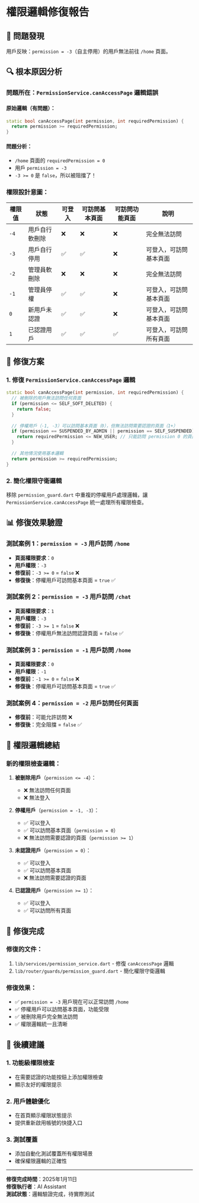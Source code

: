 # 權限邏輯修復報告

## 🚨 **問題發現**

用戶反映：`permission = -3`（自主停用）的用戶無法前往 `/home` 頁面。

## 🔍 **根本原因分析**

### **問題所在：`PermissionService.canAccessPage` 邏輯錯誤**

#### **原始邏輯（有問題）**：
```dart
static bool canAccessPage(int permission, int requiredPermission) {
  return permission >= requiredPermission;
}
```

#### **問題分析**：
- `/home` 頁面的 `requiredPermission = 0`
- 用戶 `permission = -3`
- `-3 >= 0` 是 `false`，所以被阻擋了！

### **權限設計意圖**：

| 權限值 | 狀態 | 可登入 | 可訪問基本頁面 | 可訪問功能頁面 | 說明 |
|--------|------|--------|----------------|----------------|------|
| `-4` | 用戶自行軟刪除 | ❌ | ❌ | ❌ | 完全無法訪問 |
| `-3` | 用戶自行停用 | ✅ | ✅ | ❌ | 可登入，可訪問基本頁面 |
| `-2` | 管理員軟刪除 | ❌ | ❌ | ❌ | 完全無法訪問 |
| `-1` | 管理員停權 | ✅ | ✅ | ❌ | 可登入，可訪問基本頁面 |
| `0` | 新用戶未認證 | ✅ | ✅ | ❌ | 可登入，可訪問基本頁面 |
| `1` | 已認證用戶 | ✅ | ✅ | ✅ | 可登入，可訪問所有頁面 |

## 🔧 **修復方案**

### **1. 修復 `PermissionService.canAccessPage` 邏輯**

```dart
static bool canAccessPage(int permission, int requiredPermission) {
  // 被刪除的用戶無法訪問任何頁面
  if (permission <= SELF_SOFT_DELETED) {
    return false;
  }
  
  // 停權用戶（-1, -3）可以訪問基本頁面（0），但無法訪問需要認證的頁面（1+）
  if (permission == SUSPENDED_BY_ADMIN || permission == SELF_SUSPENDED) {
    return requiredPermission <= NEW_USER; // 只能訪問 permission 0 的頁面
  }
  
  // 其他情況使用基本邏輯
  return permission >= requiredPermission;
}
```

### **2. 簡化權限守衛邏輯**

移除 `permission_guard.dart` 中重複的停權用戶處理邏輯，讓 `PermissionService.canAccessPage` 統一處理所有權限檢查。

## 📊 **修復效果驗證**

### **測試案例 1：`permission = -3` 用戶訪問 `/home`**
- **頁面權限要求**：`0`
- **用戶權限**：`-3`
- **修復前**：`-3 >= 0` = `false` ❌
- **修復後**：停權用戶可訪問基本頁面 = `true` ✅

### **測試案例 2：`permission = -3` 用戶訪問 `/chat`**
- **頁面權限要求**：`1`
- **用戶權限**：`-3`
- **修復前**：`-3 >= 1` = `false` ❌
- **修復後**：停權用戶無法訪問認證頁面 = `false` ✅

### **測試案例 3：`permission = -1` 用戶訪問 `/home`**
- **頁面權限要求**：`0`
- **用戶權限**：`-1`
- **修復前**：`-1 >= 0` = `false` ❌
- **修復後**：停權用戶可訪問基本頁面 = `true` ✅

### **測試案例 4：`permission = -2` 用戶訪問任何頁面**
- **修復前**：可能允許訪問 ❌
- **修復後**：完全阻擋 = `false` ✅

## 🎯 **權限邏輯總結**

### **新的權限檢查邏輯**：

1. **被刪除用戶**（`permission <= -4`）：
   - ❌ 無法訪問任何頁面
   - ❌ 無法登入

2. **停權用戶**（`permission = -1, -3`）：
   - ✅ 可以登入
   - ✅ 可以訪問基本頁面（`permission = 0`）
   - ❌ 無法訪問需要認證的頁面（`permission >= 1`）

3. **未認證用戶**（`permission = 0`）：
   - ✅ 可以登入
   - ✅ 可以訪問基本頁面
   - ❌ 無法訪問需要認證的頁面

4. **已認證用戶**（`permission >= 1`）：
   - ✅ 可以登入
   - ✅ 可以訪問所有頁面

## 🚀 **修復完成**

### **修復的文件**：
1. `lib/services/permission_service.dart` - 修復 `canAccessPage` 邏輯
2. `lib/router/guards/permission_guard.dart` - 簡化權限守衛邏輯

### **修復效果**：
- ✅ `permission = -3` 用戶現在可以正常訪問 `/home`
- ✅ 停權用戶可以訪問基本頁面，功能受限
- ✅ 被刪除用戶完全無法訪問
- ✅ 權限邏輯統一且清晰

## 📝 **後續建議**

### **1. 功能級權限檢查**
- 在需要認證的功能按鈕上添加權限檢查
- 顯示友好的權限提示

### **2. 用戶體驗優化**
- 在首頁顯示權限狀態提示
- 提供重新啟用帳號的快捷入口

### **3. 測試覆蓋**
- 添加自動化測試覆蓋所有權限場景
- 確保權限邏輯的正確性

---

**修復完成時間**：2025年1月11日  
**修復執行者**：AI Assistant  
**測試狀態**：邏輯驗證完成，待實際測試
